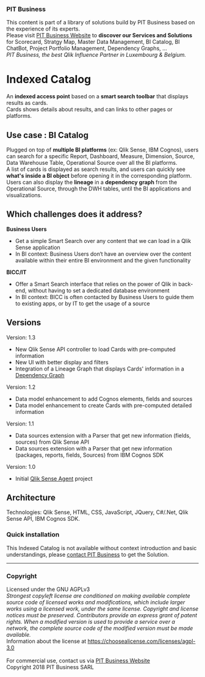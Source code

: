 ### PIT Business
This content is part of a library of solutions build by PIT Business based on the experience of its experts.<br>
Please visit [PIT Business Website](http://www.pit-business.com) to **discover our Services and Solutions** for Scorecard, Stratgy Map, Master Data Management, BI Catalog, BI ChatBot, Project Portfolio Management, Dependency Graphs, ...<br>
*PIT Business, the best Qlik Influence Partner in Luxembourg & Belgium.*<br>

# Indexed Catalog
An **indexed access point** based on a **smart search toolbar** that displays results as cards.<br>
Cards shows details about results, and can links to other pages or platforms.<br>

## Use case : BI Catalog
Plugged on top of **multiple BI platforms** (ex: Qlik Sense, IBM Cognos), users can search for a specific Report, Dashboard, Measure, Dimension, Source, Data Warehouse Table, Operational Source over all the BI platforms.<br>
A list of cards is displayed as search results, and users can quickly see **what's inside a BI object** before opening it in the corresponding platform.<br>
Users can also display the **lineage** in a  **dependency graph** from the Operational Source, through the DWH tables, until the BI applications and visualizations.

## Which challenges does it address?

**Business Users**
 - Get a simple Smart Search over any content that we can load in a Qlik Sense application
 - In BI context: Business Users don‘t have an overview over the content available within their entire BI environment and the given functionality

**BICC/IT**
 - Offer a Smart Search interface that relies on the power of Qlik in back-end, without having to set a dedicated database environment
 - In BI context: BICC is often contacted by Business Users to guide them to existing apps, or by IT to get the usage of a source

## Versions

Version: 1.3
  -  New Qlik Sense API controller to load Cards with pre-computed information
  -  New UI with better display and filters
  -  Integration of a Lineage Graph that displays Cards' information in a [Dependency Graph](https://github.com/PITBusiness/dependencygraph-qlik)

Version: 1.2
  -  Data model enhancement to add Cognos elements, fields and sources
  -  Data model enhancement to create Cards with pre-computed detailed information

Version: 1.1
  -  Data sources extension with a Parser that get new information (fields, sources) from Qlik Sense API
  -  Data sources extension with a Parser that get new information (packages, reports, fields, Sources) from IBM Cognos SDK

Version: 1.0
  -  Initial [Qlik Sense Agent](https://github.com/QlikPreSalesDACH/Qlik-Sense-Agent) project

## Architecture
Technologies: Qlik Sense, HTML, CSS, JavaScript, JQuery, C#/.Net, Qlik Sense API, IBM Cognos SDK.

### Quick installation
This Indexed Catalog is not available without context introduction and basic understandings, please [contact PIT Business](http://www.pit-business.com) to get the Solution.<br>

----------

### Copyright
Licensed under the GNU AGPLv3<br>
*Strongest copyleft license are conditioned on making available complete source code of licensed works and modifications, which include larger works using a licensed work, under the same license. Copyright and license notices must be preserved. Contributors provide an express grant of patent rights. When a modified version is used to provide a service over a network, the complete source code of the modified version must be made available.*<br>
Information about the license at https://choosealicense.com/licenses/agpl-3.0<br>
<br>
For commercial use, contact us via [PIT Business Website](http://www.pit-business.com)<br>
Copyright 2018 PIT Business SARL<br>
